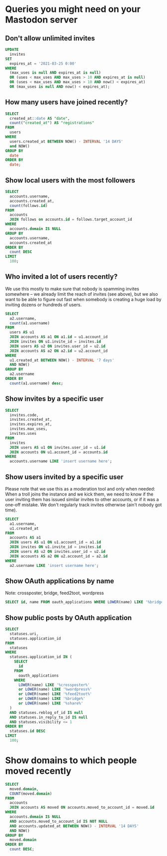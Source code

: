 # Queries you might need on your Mastodon server

## Don't allow unlimited invites

```sql
UPDATE
  invites
SET
  expires_at = '2021-03-25 0:00'
WHERE
  (max_uses is null AND expires_at is null)
  OR (uses < max_uses AND max_uses > 10 AND expires_at is null)
  OR (uses < max_uses AND max_uses > 10 AND now() < expires_at)
  OR (max_uses is null AND now() < expires_at);
```

## How many users have joined recently?

```sql
SELECT
  created_at::date AS "date",
  count("created_at") AS "registrations"
FROM
  users
WHERE
  users.created_at BETWEEN NOW() - INTERVAL '14 DAYS'
  and NOW()
GROUP BY
  date
ORDER BY
  date;
```

## Show local users with the most followers

```sql
SELECT
  accounts.username,
  accounts.created_at,
  count(follows.id)
FROM
  accounts
  JOIN follows on accounts.id = follows.target_account_id
WHERE
  accounts.domain IS NULL
GROUP BY
  accounts.username,
  accounts.created_at
ORDER BY
  count DESC
LIMIT
  100;
```

## Who invited a lot of users recently?

We use this mostly to make sure that nobody is spamming invites somewhere – we already limit the reach of invites (see
above), but we also want to be able to figure out fast when somebody is creating a huge load by inviting dozens or
hundreds of users.

```sql
SELECT
  a2.username,
  count(a1.username)
FROM
  users AS u1
  JOIN accounts AS a1 ON a1.id = u1.account_id
  JOIN invites ON u1.invite_id = invites.id
  JOIN users AS u2 ON invites.user_id = u2.id
  JOIN accounts AS a2 ON a2.id = u2.account_id
WHERE
  u1.created_at BETWEEN NOW() - INTERVAL '7 days'
  AND NOW()
GROUP BY
  a2.username
ORDER BY
  count(a1.username) desc;
```

## Show invites by a specific user

```sql
SELECT
  invites.code,
  invites.created_at,
  invites.expires_at,
  invites.max_uses,
  invites.uses
FROM
  invites
  JOIN users AS u1 ON invites.user_id = u1.id
  JOIN accounts ON u1.account_id = accounts.id
WHERE
  accounts.username LIKE 'insert username here';
```

## Show users invited by a specific user

Please note that we use this as a moderation tool and only when needed: When a troll joins the instance and we kick
them, we need to know if the user inviting them has issued similar invites to other accounts, or if it was a one-off
mistake. We don't regularly track invites otherwise (ain't nobody got time).

```sql
SELECT
  a1.username,
  u1.created_at
FROM
  accounts AS a1
  JOIN users AS u1 ON u1.account_id = a1.id
  JOIN invites ON u1.invite_id = invites.id
  JOIN users AS u2 ON invites.user_id = u2.id
  JOIN accounts AS a2 ON u2.account_id = a2.id
WHERE
  a2.username LIKE 'insert username here';
```

## Show OAuth applications by name

Note: crossposter, bridge, feed2toot, wordpress

```sql
SELECT id, name FROM oauth_applications WHERE LOWER(name) LIKE '%bridge%';
```

## Show public posts by OAuth application

```sql
SELECT
  statuses.uri,
  statuses.application_id
FROM
  statuses
WHERE
  statuses.application_id IN (
    SELECT
      id
    FROM
      oauth_applications
    WHERE
      LOWER(name) LIKE '%crossposter%'
      or LOWER(name) LIKE '%wordpress%'
      or LOWER(name) LIKE '%feed2toot%'
      or LOWER(name) LIKE '%bridge%'
      or LOWER(name) LIKE '%share%'
  )
  AND statuses.reblog_of_id IS null
  AND statuses.in_reply_to_id IS null
  AND statuses.visibility <= 1
ORDER BY
  statuses.id DESC
LIMIT
  100;
```

# Show domains to which people moved recently

```sql
SELECT
  moved.domain,
  COUNT(moved.domain)
FROM
  accounts
  JOIN accounts AS moved ON accounts.moved_to_account_id = moved.id
WHERE
  accounts.domain IS NULL
  AND accounts.moved_to_account_id IS NOT NULL
  AND accounts.updated_at BETWEEN NOW() - INTERVAL '14 DAYS'
  AND NOW()
GROUP BY
  moved.domain
ORDER BY
  count DESC;
```
